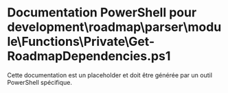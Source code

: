 # Documentation PowerShell pour development\roadmap\parser\module\Functions\Private\Get-RoadmapDependencies.ps1

Cette documentation est un placeholder et doit être générée par un outil PowerShell spécifique.
